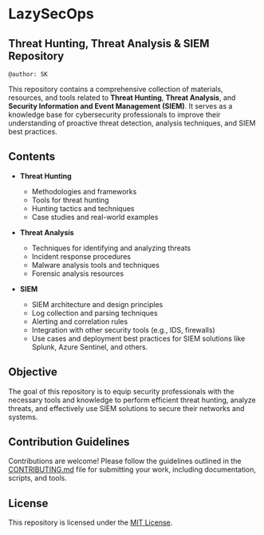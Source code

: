 # LazySecOps
## Threat Hunting, Threat Analysis & SIEM Repository

```
@author: SK
```

This repository contains a comprehensive collection of materials, resources, and tools related to **Threat Hunting**, **Threat Analysis**, and **Security Information and Event Management (SIEM)**. It serves as a knowledge base for cybersecurity professionals to improve their understanding of proactive threat detection, analysis techniques, and SIEM best practices.

## Contents

- **Threat Hunting**
  - Methodologies and frameworks
  - Tools for threat hunting
  - Hunting tactics and techniques
  - Case studies and real-world examples

- **Threat Analysis**
  - Techniques for identifying and analyzing threats
  - Incident response procedures
  - Malware analysis tools and techniques
  - Forensic analysis resources

- **SIEM**
  - SIEM architecture and design principles
  - Log collection and parsing techniques
  - Alerting and correlation rules
  - Integration with other security tools (e.g., IDS, firewalls)
  - Use cases and deployment best practices for SIEM solutions like Splunk, Azure Sentinel, and others.

## Objective

The goal of this repository is to equip security professionals with the necessary tools and knowledge to perform efficient threat hunting, analyze threats, and effectively use SIEM solutions to secure their networks and systems.

## Contribution Guidelines

Contributions are welcome! Please follow the guidelines outlined in the [CONTRIBUTING.md](CONTRIBUTING.md) file for submitting your work, including documentation, scripts, and tools.

## License

This repository is licensed under the [MIT License](LICENSE).
